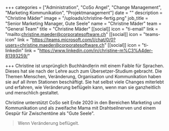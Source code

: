 +++
categories = ["Administration", "CoSo Angel", "Change Management", "Marketing Kommunikation", "Projektmanagement"]
date = ""
description = "Christine Mäder"
image = "/uploads/christine-fertig.png"
job_title = "Senior Marketing Manager, Gute Seele"
name = "Christine Mäder"
team = "General Team"
title = "Christine Mäder"
[[social]]
icon = "ti-email"
link = "mailto:christine.maeder@corporatesoftware.ch"
[[social]]
icon = "teams-icon"
link = "https://teams.microsoft.com/l/chat/0/0?users=christine.maeder@corporatesoftware.ch"
[[social]]
icon = "ti-linkedin"
link = "https://www.linkedin.com/in/christine-m%C3%A4der-81393259/"

+++
Christine ist ursprünglich Buchhändlerin mit einem Faible für Sprachen. Dieses hat sie nach der Lehre auch zum Übersetzer-Studium gebracht. Die Themen Menschen, Veränderung, Organisation und Kommunikation haben sie auf all ihren Stationen beschäftigt. Sie hat selbst viele Changes miterlebt und erfahren, wie Veränderung beflügeln kann, wenn man sie ganzheitlich und menschlich gestaltet.

Christine unterstützt CoSo seit Ende 2020 in den Bereichen Marketing und Kommunikation und als zweifache Mama mit Drahtseilnerven und einem Gespür für Zwischentöne als "Gute Seele".

> Wenn Veränderung beflügelt.